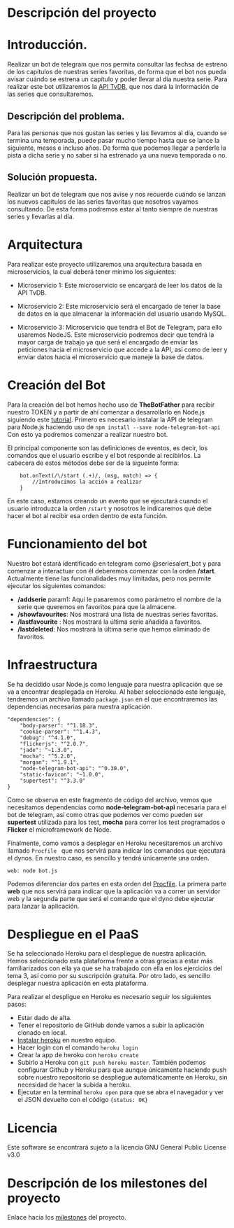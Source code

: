 # Descripción del proyecto

# Introducción.

Realizar un bot de telegram que nos permita consultar las fechsa de estreno de los capítulos de nuestras series favoritas, de forma que el bot nos pueda avisar cuándo se estrena un capítulo y poder llevar al día nuestra serie. Para realizar este bot utilizaremos la [API TvDB](https://www.thetvdb.com/), que nos dará la información de las series que consultaremos.

## Descripción del problema.

Para las personas que nos gustan las series y las llevamos al día, cuando se termina una temporada, puede pasar mucho tiempo hasta que se lance la siguiente, meses e incluso años. De forma que podemos llegar a perderle la pista a dicha serie y no saber si ha estrenado ya una nueva temporada o no.

## Solución propuesta.

Realizar un bot de telegram que nos avise y nos recuerde cuándo se lanzan los nuevos capítulos de las series favoritas que nosotros vayamos consultando. De esta forma podremos estar al tanto siempre de nuestras series y llevarlas al día.

# Arquitectura

Para realizar este proyecto utilizaremos una arquitectura basada en microservicios, la cual deberá tener mínimo los siguientes:

- Microservicio 1: Este microservicio se encargará de leer los datos de la API TvDB. 

- Microservicio 2: Este microservicio será el encargado de tener la base de datos en la que almacenar la información del usuario usando MySQL.

- Microservicio 3: Microservicio que tendrá el Bot de Telegram, para ello usaremos NodeJS. Este microservicio podremos decir que tendrá la mayor carga de trabajo ya que será el encargado de enviar las peticiones hacia el microservicio que accede a la API, así como de leer y enviar datos hacia el microservicio que maneje la base de datos.


# Creación del Bot

Para la creación del bot hemos hecho uso de **TheBotFather** para recibir nuestro TOKEN y a partir de ahí comenzar a desarrollarlo en Node.js siguiendo este [tutorial](https://github.com/yagop/node-telegram-bot-api).
Primero es necesario instalar la API de telegram para Node.js haciendo uso de ```npm install --save node-telegram-bot-api```
Con esto ya podremos comenzar a realizar nuestro bot.

El principal componente son las definiciones de eventos, es decir, los comandos que el usuario escribe y el bot responde al recibirlos.
La cabecera de estos métodos debe ser de la sigueinte forma:

		bot.onText(/\/start (.+)/, (msg, match) => {
			//Introducimos la acción a realizar
		}

En este caso, estamos creando un evento que se ejecutará cuando el usuario introduzca la orden ```/start``` y nosotros le indicaremos qué debe hacer el bot al recibir esa orden dentro de esta función.

# Funcionamiento del bot

Nuestro bot estará identificado en telegram como @seriesalert_bot y para comenzar a interactuar con él deberemos comenzar con la orden **/start**.
Actualmente tiene las funcionalidades muy limitadas, pero nos permite ejecutar los siguientes comandos:
- **/addserie** param1: Aquí le pasaremos como parámetro el nombre de la serie que queremos en favoritos para que la almacene.
- **/showfavourites**: Nos mostrará una lista de nuestras series favoritas.
- **/lastfavourite** : Nos mostrará la última serie añadida a favoritos.
- **/lastdeleted**: Nos mostrará la última serie que hemos eliminado de favoritos.

# Infraestructura

Se ha decidido usar Node.js como lenguaje para nuestra aplicación que se va a encontrar desplegada en Heroku.
Al haber seleccionado este lenguaje, tendremos un archivo llamado ``` package.json ``` en el que encontraremos las dependencias necesarias para nuestra aplicación.

	"dependencies": {
        "body-parser": "^1.18.3",
        "cookie-parser": "^1.4.3",
        "debug": "^4.1.0",
        "flickerjs": "^2.0.7",
        "jade": "~1.3.0",
        "mocha": "^5.2.0",
        "morgan": "^1.9.1",
        "node-telegram-bot-api": "^0.30.0",
        "static-favicon": "~1.0.0",
        "supertest": "^3.3.0"
    }

Como se observa en este fragmento de código del archivo, vemos que necesitamos dependencias como **node-telegram-bot-api** necesaria para el bot de telegram, así como otras que podemos ver como pueden ser **supertest** utilizada para los test, **mocha** para correr los test programados o **Flicker** el microframework de Node.	

Finalmente, como vamos a desplegar en Heroku necesitaremos un archivo llamado ```Procfile ``` que nos servirá para indicar los comandos que ejecutará el dynos.
En nuestro caso, es sencillo y tendrá únicamente una orden.

	web: node bot.js

Podemos diferenciar dos partes en esta orden del [Procfile](https://devcenter.heroku.com/articles/procfile). La primera parte **web** que nos servirá para indicar que la aplicación va a correr un servidor web y la segunda parte que será el comando que el dyno debe ejecutar para lanzar la aplicación.

# Despliegue en el PaaS
Se ha seleccionado Heroku para el despliegue de nuestra aplicación. Hemos seleccionado esta plataforma frente a otras gracias a estar más familiarizados con ella ya que se ha trabajado con ella en los ejercicios del tema 3, así como por su suscripción gratuita.
Por otro lado, es sencillo desplegar nuestra aplicación en esta plataforma.

Para realizar el despligue en Heroku es necesario seguir los siguientes pasos:
- Estar dado de alta.
- Tener el repositorio de GitHub donde vamos a subir la aplicación clonado en local.
- [Instalar heroku](https://devcenter.heroku.com/articles/heroku-cli) en nuestro equipo.
- Hacer login con el comando ```heroku login```
- Crear la app de heroku con ```heroku create```
- Subirlo a Heroku con ```git push heroku master```. También podemos configurar Github y Heroku para que aunque únicamente haciendo push sobre nuestro repositorio se despliegue automáticamente en Heroku, sin necesidad de hacer la subida a heroku.
- Ejecutar en la terminal ```heroku open``` para que se abra el navegador y ver el JSON devuelto con el código ```{status: OK}```

# Licencia
Este software se encontrará sujeto a la licencia GNU General Public License v3.0

# Descripción de los milestones del proyecto

Enlace hacia los [milestones](https://github.com/samahetfield/PersonalCC-1819/milestones) del proyecto.
